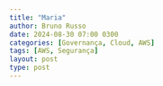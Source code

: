 ```yaml
---
title: "Maria"
author: Bruno Russo
date: 2024-08-30 07:00 0300
categories: [Governança, Cloud, AWS]
tags: [AWS, Segurança]
layout: post
type: post
---
```


